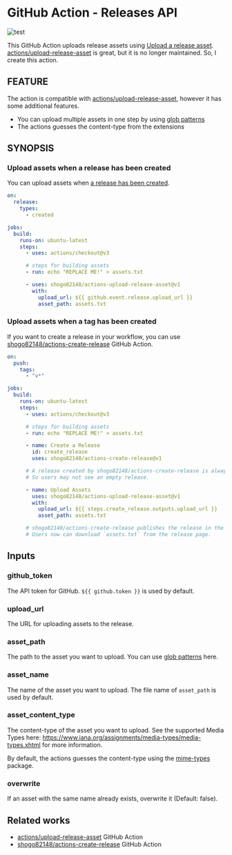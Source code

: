 # GitHub Action - Releases API

![test](https://github.com/shogo82148/actions-upload-release-asset/workflows/test/badge.svg)

This GitHub Action uploads release assets using [Upload a release asset](https://docs.github.com/en/rest/releases/assets?apiVersion=2022-11-28#upload-a-release-asset).
[actions/upload-release-asset] is great, but it is no longer maintained.
So, I create this action.

## FEATURE

The action is compatible with [actions/upload-release-asset],
however it has some additional features.

- You can upload multiple assets in one step by using [glob patterns](https://github.com/actions/toolkit/tree/master/packages/glob#patterns)
- The actions guesses the content-type from the extensions

## SYNOPSIS

### Upload assets when a release has been created

You can upload assets when [a release has been created](https://docs.github.com/en/actions/reference/events-that-trigger-workflows#release).

```yaml
on:
  release:
    types:
      - created

jobs:
  build:
    runs-on: ubuntu-latest
    steps:
      - uses: actions/checkout@v3

      # steps for building assets
      - run: echo "REPLACE ME!" > assets.txt

      - uses: shogo82148/actions-upload-release-asset@v1
        with:
          upload_url: ${{ github.event.release.upload_url }}
          asset_path: assets.txt
```

### Upload assets when a tag has been created

If you want to create a release in your workflow, you can use [shogo82148/actions-create-release] GitHub Action.

```yaml
on:
  push:
    tags:
      - "v*"

jobs:
  build:
    runs-on: ubuntu-latest
    steps:
      - uses: actions/checkout@v3

      # steps for building assets
      - run: echo "REPLACE ME!" > assets.txt

      - name: Create a Release
        id: create_release
        uses: shogo82148/actions-create-release@v1

      # A release created by shogo82148/actions-create-release is alway draft here.
      # So users may not see an empty release.

      - name: Upload Assets
        uses: shogo82148/actions-upload-release-asset@v1
        with:
          upload_url: ${{ steps.create_release.outputs.upload_url }}
          asset_path: assets.txt

      # shogo82148/actions-create-release publishes the release in the end of the job.
      # Users now can download `assets.txt` from the release page.
```

## Inputs

### github_token

The API token for GitHub.
`${{ github.token }}` is used by default.

### upload_url

The URL for uploading assets to the release.

### asset_path

The path to the asset you want to upload.
You can use [glob patterns](https://github.com/actions/toolkit/tree/master/packages/glob#patterns) here.

### asset_name

The name of the asset you want to upload.
The file name of `asset_path` is used by default.

### asset_content_type

The content-type of the asset you want to upload.
See the supported Media Types here: https://www.iana.org/assignments/media-types/media-types.xhtml for more information.

By default, the actions guesses the content-type using the [mime-types](https://www.npmjs.com/package/mime-types) package.

### overwrite

If an asset with the same name already exists, overwrite it (Default: false).

## Related works

- [actions/upload-release-asset] GitHub Action
- [shogo82148/actions-create-release] GitHub Action

[actions/upload-release-asset]: https://github.com/actions/upload-release-asset
[shogo82148/actions-create-release]: https://github.com/shogo82148/actions-create-release
